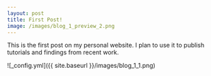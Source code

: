 ```yaml
---
layout: post
title: First Post!
image: /images/blog_1_preview_2.png
---
```


This is the first post on my personal website. I plan to use it to publish tutorials and findings from recent work.

![_config.yml]({{ site.baseurl }}/images/blog_1_1.png)
